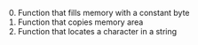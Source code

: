 0. Function that fills memory with a constant byte
1. Function that copies memory area
2. Function that locates a character in a string
